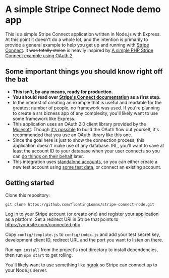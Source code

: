 # A simple Stripe Connect Node demo app

This is a simple Stripe Connect application written in Node.js with Express. At this point it doesn't do a whole lot, and the intention is primarily to provide a general example to help you get up and running with [Stripe Connect](https://stripe.com/docs/connect).  It ~~was totally stolen~~ is heavily inspired by [A simple PHP Stripe Connect example using OAuth 2]( https://github.com/adamjstevenson/oauth-stripe-connect-php).


<!-- You can find a running demo of this application here: http://159.203.237.86/oauth-stripe-connect-php/  This example uses test credentials, so this platform will only be able to access test data when you connect your account. -->

## Some important things you should know right off the bat

* <strong>This isn't, by any means, ready for production.</strong>
* <strong>You should read over [Stripe's Connect documentation](https://stripe.com/docs/connect/standalone-accounts) as a first step.</strong>
* In the interest of creating an example that is useful and readable for the greatest number of people, no framework was used. If you're planning to create a srs bizness app of any complexity, you'll likely want to use some framework like Express.
* This application uses an OAuth 2.0 client library provided by the [Mulesoft](https://github.com/mulesoft/js-client-oauth2). Though [it's possible](https://stripe.com/docs/connect/standalone-accounts#sample-code) to build the OAuth flow out yourself, it's recommended that you use an OAuth library like this one.
* Since the goal here is just to show the connection process, this application doesn't make use of any database. IRL, you'll want to save at least the account ID to your database when your user connects so you can [do things on their behalf](https://stripe.com/docs/connect/authentication#authentication-via-the-stripe-account-header) later.
* This integration uses [standalone accounts](https://stripe.com/docs/connect/standalone-accounts), so you can either create a new test account using [some test data](https://stripe.com/docs/testing), or connect an existing account.

## Getting started

Clone this repository:

```
git clone https://github.com/floatingLomas/stripe-connect-node.git
```

Log in to your Stripe account (or create one) and register your application as a platform. Set a redirect URI in Stripe that points to https://yoursite.com/connected.php.

Copy `config/template.js` to `config/index.js` and add your test secret key, development client ID, redirect URL and the port you want to listen on there.

Run `npm install` from the project's root directory to install dependencies, then run `npm start` to get rolling.

You'll likely want to use something like [ngrok](https://ngrok.com/) so Stripe can connect up to your Node.js server.
